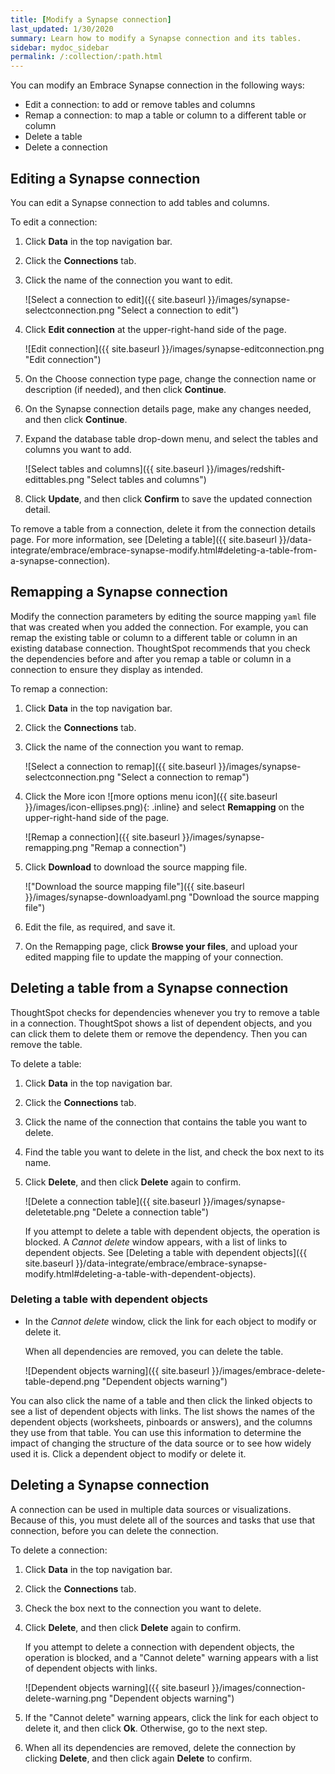 ```yaml
---
title: [Modify a Synapse connection]
last_updated: 1/30/2020
summary: Learn how to modify a Synapse connection and its tables.
sidebar: mydoc_sidebar
permalink: /:collection/:path.html
---
```


You can modify an Embrace Synapse connection in the following ways:
- Edit a connection: to add or remove tables and columns
- Remap a connection: to map a table or column to a different table or column
- Delete a table
- Delete a connection

## Editing a Synapse connection

You can edit a Synapse connection to add tables and columns.

To edit a connection:

1. Click **Data** in the top navigation bar.

2. Click the **Connections** tab.

3. Click the name of the connection you want to edit.

   ![Select a connection to edit]({{ site.baseurl }}/images/synapse-selectconnection.png "Select a connection to edit")

4. Click **Edit connection** at the upper-right-hand side of the page.

   ![Edit connection]({{ site.baseurl }}/images/synapse-editconnection.png "Edit connection")

5. On the Choose connection type page, change the connection name or description (if needed), and then click **Continue**.  

6. On the Synapse connection details page, make any changes needed, and then click **Continue**.

7. Expand the database table drop-down menu, and select the tables and columns you want to add.

   ![Select tables and columns]({{ site.baseurl }}/images/redshift-edittables.png "Select tables and columns")
   <!--![]({{ site.baseurl }}/images/connection-update.png "Edit connection dialog box") -->

8. Click **Update**, and then click **Confirm** to save the updated connection detail.

To remove a table from a connection, delete it from the connection details page. For more information, see [Deleting a table]({{ site.baseurl }}/data-integrate/embrace/embrace-synapse-modify.html#deleting-a-table-from-a-synapse-connection).

## Remapping a Synapse connection

Modify the connection parameters by editing the source mapping <code>yaml</code> file that was created when you added the connection. For example, you can remap the existing table or column to a different table or column in an existing database connection. ThoughtSpot recommends that you check the dependencies before and after you remap a table or column in a connection to ensure they display as intended.

To remap a connection:

1. Click **Data** in the top navigation bar.

2. Click the **Connections** tab.

3. Click the name of the connection you want to remap.

   ![Select a connection to remap]({{ site.baseurl }}/images/synapse-selectconnection.png "Select a connection to remap")

4. Click the More icon ![more options menu icon]({{ site.baseurl }}/images/icon-ellipses.png){: .inline} and select **Remapping** on the upper-right-hand side of the page.

   ![Remap a connection]({{ site.baseurl }}/images/synapse-remapping.png "Remap a connection")

5. Click **Download** to download the source mapping file.

   !["Download the source mapping file"]({{ site.baseurl }}/images/synapse-downloadyaml.png "Download the source mapping file")

6. Edit the file, as required, and save it.
<!--   ![Edit the yaml file]({{ site.baseurl }}/images/synapse-yaml.png "Edit the yaml file") -->

7. On the Remapping page, click **Browse your files**, and upload your edited mapping file to update the mapping of your connection.

## Deleting a table from a Synapse connection
ThoughtSpot checks for dependencies whenever you try to remove a table in a connection. ThoughtSpot shows a list of dependent objects, and you can click them to delete them or remove the dependency. Then you can remove the table.

To delete a table:

1. Click **Data** in the top navigation bar.

2. Click the **Connections** tab.

3. Click the name of the connection that contains the table you want to delete.

4. Find the table you want to delete in the list, and check the box next to its name.

5. Click **Delete**, and then click **Delete** again to confirm.

   ![Delete a connection table]({{ site.baseurl }}/images/synapse-deletetable.png "Delete a connection table")

   If you attempt to delete a table with dependent objects, the operation is blocked. A *Cannot delete* window appears, with a list of links to dependent objects. See [Deleting a table with dependent objects]({{ site.baseurl }}/data-integrate/embrace/embrace-synapse-modify.html#deleting-a-table-with-dependent-objects).

### Deleting a table with dependent objects

- In the *Cannot delete* window, click the link for each object to modify or delete it.

  When all dependencies are removed, you can delete the table.

  ![Dependent objects warning]({{ site.baseurl }}/images/embrace-delete-table-depend.png "Dependent objects warning")

You can also click the name of a table and then click the linked objects to see a list of dependent objects with links. The list shows the names of the dependent objects (worksheets, pinboards or answers), and the columns they use from that table. You can use this information to determine the impact of changing the structure of the data source or to see how widely used it is. Click a dependent object to modify or delete it.

## Deleting a Synapse connection
A connection can be used in multiple data sources or visualizations. Because of this, you must delete all of the sources and tasks that use that connection, before you can delete the connection.

To delete a connection:

1. Click **Data** in the top navigation bar.

2. Click the **Connections** tab.

3. Check the box next to the connection you want to delete.

4. Click **Delete**, and then click **Delete** again to confirm.

   If you attempt to delete a connection with dependent objects, the operation is blocked, and a "Cannot delete" warning appears with a list of dependent objects with links.

   ![Dependent objects warning]({{ site.baseurl }}/images/connection-delete-warning.png "Dependent objects warning")

5. If the "Cannot delete" warning appears, click the link for each object to delete it, and then click **Ok**. Otherwise, go to the next step.

6. When all its dependencies are removed, delete the connection by clicking **Delete**, and then click again **Delete** to confirm.
